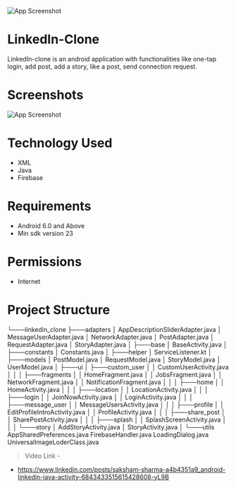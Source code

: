![App Screenshot](https://github.com/SakshamSharma2026/LinkedIn-Clone/blob/main/Assests/header.png?raw=true)

# LinkedIn-Clone
LinkedIn-clone is an android application with functionalities like one-tap login, add post, add a story, like a post, send connection request.


# Screenshots
![App Screenshot](https://github.com/SakshamSharma2026/LinkedIn-Clone/blob/main/Assests/screenshot.png?raw=true)


# Technology Used
* XML
* Java
* Firebase

# Requirements
* Android 6.0 and Above
* Min sdk version 23


# Permissions
* Internet


# Project Structure

└───linkedin_clone
├───adapters
│       AppDescriptionSliderAdapter.java
│       MessageUserAdapter.java
│       NetworkAdapter.java
│       PostAdapter.java
│       RequestAdapter.java
│       StoryAdapter.java
│
├───base
│       BaseActivity.java
│
├───constants
│       Constants.java
│
├───helper
│       ServiceListener.kt
│
├───models
│       PostModel.java
│       RequestModel.java
│       StoryModel.java
│       UserModel.java
│
├───ui
│   ├───custom_user
│   │       CustomUserActivity.java
│   │
│   ├───fragments
│   │       HomeFragment.java
│   │       JobsFragment.java
│   │       NetworkFragment.java
│   │       NotificationFragment.java
│   │
│   ├───home
│   │       HomeActivity.java
│   │
│   ├───location
│   │       LocationActivity.java
│   │
│   ├───login
│   │       JoinNowActivity.java
│   │       LoginActivity.java
│   │
│   ├───message_user
│   │       MessageUsersActivity.java
│   │
│   ├───profile
│   │       EditProfileIntroActivity.java
│   │       ProfileActivity.java
│   │
│   ├───share_post
│   │       SharePostActivity.java
│   │
│   ├───splash
│   │       SplashScreenActivity.java
│   │
│   └───story
│           AddStoryActivity.java
│           StoryActivity.java
│
└───utils
        AppSharedPreferences.java
        FirebaseHandler.java
        LoadingDialog.java
        UniversalImageLoderClass.java



> Video Link - 
* https://www.linkedin.com/posts/saksham-sharma-a4b4351a9_android-linkedin-java-activity-6843433515615428608-yL9B

